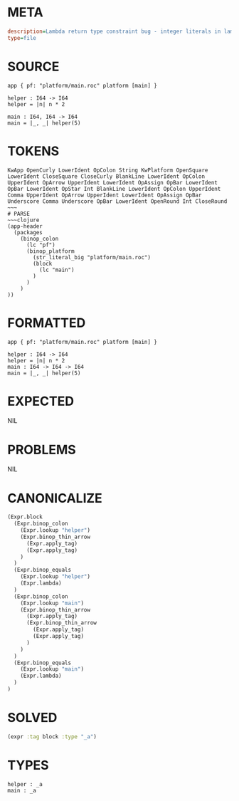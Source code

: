 # META
~~~ini
description=Lambda return type constraint bug - integer literals in lambda bodies should be constrained by function signature
type=file
~~~
# SOURCE
~~~roc
app { pf: "platform/main.roc" platform [main] }

helper : I64 -> I64
helper = |n| n * 2

main : I64, I64 -> I64
main = |_, _| helper(5)
~~~
# TOKENS
~~~text
KwApp OpenCurly LowerIdent OpColon String KwPlatform OpenSquare LowerIdent CloseSquare CloseCurly BlankLine LowerIdent OpColon UpperIdent OpArrow UpperIdent LowerIdent OpAssign OpBar LowerIdent OpBar LowerIdent OpStar Int BlankLine LowerIdent OpColon UpperIdent Comma UpperIdent OpArrow UpperIdent LowerIdent OpAssign OpBar Underscore Comma Underscore OpBar LowerIdent OpenRound Int CloseRound ~~~
# PARSE
~~~clojure
(app-header
  (packages
    (binop_colon
      (lc "pf")
      (binop_platform
        (str_literal_big "platform/main.roc")
        (block
          (lc "main")
        )
      )
    )
))
~~~
# FORMATTED
~~~roc
app { pf: "platform/main.roc" platform [main] }

helper : I64 -> I64
helper = |n| n * 2
main : I64 -> I64 -> I64
main = |_, _| helper(5)
~~~
# EXPECTED
NIL
# PROBLEMS
NIL
# CANONICALIZE
~~~clojure
(Expr.block
  (Expr.binop_colon
    (Expr.lookup "helper")
    (Expr.binop_thin_arrow
      (Expr.apply_tag)
      (Expr.apply_tag)
    )
  )
  (Expr.binop_equals
    (Expr.lookup "helper")
    (Expr.lambda)
  )
  (Expr.binop_colon
    (Expr.lookup "main")
    (Expr.binop_thin_arrow
      (Expr.apply_tag)
      (Expr.binop_thin_arrow
        (Expr.apply_tag)
        (Expr.apply_tag)
      )
    )
  )
  (Expr.binop_equals
    (Expr.lookup "main")
    (Expr.lambda)
  )
)
~~~
# SOLVED
~~~clojure
(expr :tag block :type "_a")
~~~
# TYPES
~~~roc
helper : _a
main : _a
~~~
